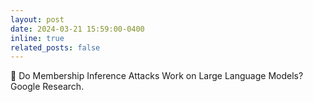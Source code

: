```yaml
---
layout: post
date: 2024-03-21 15:59:00-0400
inline: true
related_posts: false
---
```


:bust_in_silhouette: Do Membership Inference Attacks Work on Large Language Models? Google Research.